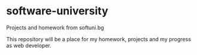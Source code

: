 # software-university
Projects and homework from softuni.bg


This repository will be a place for my homework, projects and my progress as web developer.
